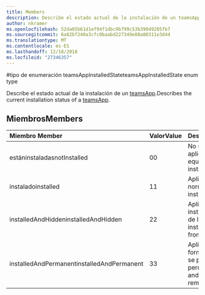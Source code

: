 ```yaml
---
title: Members
description: Describe el estado actual de la instalación de un teamsApp.
author: nkramer
ms.openlocfilehash: 52da05b61d1ef94f1dbc9b799c53b39049205fb7
ms.sourcegitcommit: 6a82bf240a3cfc0baabd227349e08a08311e3d44
ms.translationtype: MT
ms.contentlocale: es-ES
ms.lasthandoff: 12/18/2018
ms.locfileid: "27346357"
---
```

#<a name="teamsappinstalledstate-enum-type"></a><span data-ttu-id="964ef-103">tipo de enumeración teamsAppInstalledState</span><span class="sxs-lookup"><span data-stu-id="964ef-103">teamsAppInstalledState enum type</span></span>



<span data-ttu-id="964ef-104">Describe el estado actual de la instalación de un [teamsApp](teamsapp.md).</span><span class="sxs-lookup"><span data-stu-id="964ef-104">Describes the current installation status of a [teamsApp](teamsapp.md).</span></span>

## <a name="members"></a><span data-ttu-id="964ef-105">Miembros</span><span class="sxs-lookup"><span data-stu-id="964ef-105">Members</span></span>

| <span data-ttu-id="964ef-106">Miembro	</span><span class="sxs-lookup"><span data-stu-id="964ef-106">Member</span></span> | <span data-ttu-id="964ef-107">Valor</span><span class="sxs-lookup"><span data-stu-id="964ef-107">Value</span></span>| <span data-ttu-id="964ef-108">Descripción</span><span class="sxs-lookup"><span data-stu-id="964ef-108">Description</span></span> |
|:---------------|:--------|:----------|
|<span data-ttu-id="964ef-109">estáninstaladas</span><span class="sxs-lookup"><span data-stu-id="964ef-109">notInstalled</span></span>|<span data-ttu-id="964ef-110">0</span><span class="sxs-lookup"><span data-stu-id="964ef-110">0</span></span>|<span data-ttu-id="964ef-111">No se instala la aplicación al equipo.</span><span class="sxs-lookup"><span data-stu-id="964ef-111">App is not installed to team.</span></span>|
|<span data-ttu-id="964ef-112">instalado</span><span class="sxs-lookup"><span data-stu-id="964ef-112">installed</span></span>|<span data-ttu-id="964ef-113">1</span><span class="sxs-lookup"><span data-stu-id="964ef-113">1</span></span>|<span data-ttu-id="964ef-114">Aplicación se instala normalmente.</span><span class="sxs-lookup"><span data-stu-id="964ef-114">App is installed normally.</span></span>|
|<span data-ttu-id="964ef-115">installedAndHidden</span><span class="sxs-lookup"><span data-stu-id="964ef-115">installedAndHidden</span></span>|<span data-ttu-id="964ef-116">2</span><span class="sxs-lookup"><span data-stu-id="964ef-116">2</span></span>|<span data-ttu-id="964ef-117">Aplicación está instalada pero se oculta de la vista.</span><span class="sxs-lookup"><span data-stu-id="964ef-117">App is installed but hidden from view.</span></span>|
|<span data-ttu-id="964ef-118">installedAndPermanent</span><span class="sxs-lookup"><span data-stu-id="964ef-118">installedAndPermanent</span></span>|<span data-ttu-id="964ef-119">3</span><span class="sxs-lookup"><span data-stu-id="964ef-119">3</span></span>|<span data-ttu-id="964ef-120">Aplicación se instala de forma permanente y no se puede quitar.</span><span class="sxs-lookup"><span data-stu-id="964ef-120">App is permanently installed and may not be removed.</span></span>|
